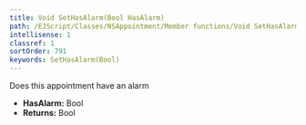 ```yaml
---
title: Void SetHasAlarm(Bool HasAlarm)
path: /EJScript/Classes/NSAppointment/Member functions/Void SetHasAlarm(Bool p_0)
intellisense: 1
classref: 1
sortOrder: 791
keywords: SetHasAlarm(Bool)
---
```



Does this appointment have an alarm



* **HasAlarm:** Bool
* **Returns:** Bool


